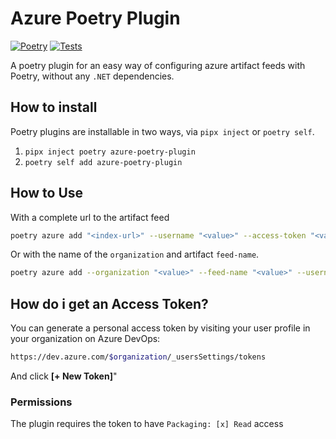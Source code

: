 # Azure Poetry Plugin

[![Poetry](https://img.shields.io/endpoint?url=https://python-poetry.org/badge/v0.json)](https://python-poetry.org/)
[![Tests](https://github.com/dgot/azure-poetry-plugin/actions/workflows/cicd.yaml/badge.svg)](https://github.com/dgot/azure-poetry-plugin/actions/workflows/cicd.yaml)

A poetry plugin for an easy way of configuring azure artifact feeds with Poetry, without any `.NET` dependencies.

## How to install

Poetry plugins are installable in two ways, via `pipx inject` or `poetry self`.

1. `pipx inject poetry azure-poetry-plugin`
2. `poetry self add azure-poetry-plugin`

## How to Use

With a complete url to the artifact feed

```bash
poetry azure add "<index-url>" --username "<value>" --access-token "<value>"
```

Or with the name of the `organization` and artifact `feed-name`.

```bash
poetry azure add --organization "<value>" --feed-name "<value>" --username "<email>" --access-token "<PAT>"
```

## How do i get an Access Token?

You can generate a personal access token by visiting your user profile in your organization on Azure DevOps:

```bash
https://dev.azure.com/$organization/_usersSettings/tokens
```

And click **[+ New Token]**"

### Permissions

The plugin requires the token to have `Packaging: [x] Read` access
